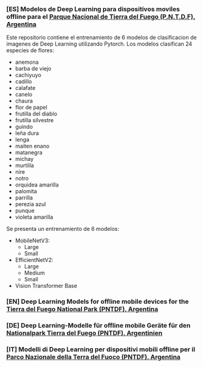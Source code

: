 ### [ES] Modelos de Deep Learning para dispositivos moviles offline para el [Parque Nacional de Tierra del Fuego (P.N.T.D.F), Argentina](https://www.argentina.gob.ar/interior/ambiente/parquesnacionales/tierradelfuego)

Este repositorio contiene el entrenamiento de 6 modelos de clasificacion de imagenes de Deep Learning utilizando Pytorch.
Los modelos clasifican 24 especies de flores:
* anemona
* barba de viejo
* cachiyuyo
* cadillo
* calafate
* canelo
* chaura
* flor de papel
* frutilla del diablo
* frutilla silvestre
* guindo
* leña dura
* lenga
* maiten enano
* matanegra
* michay
* murtilla
* nire
* notro
* orquidea amarilla
* palomita
* parrilla
* perezia azul
* punque
* violeta amarilla

Se presenta un entrenamiento de 6 modelos:
* MobileNetV3:
   - Large
   - Small
* EfficientNetV2:
   - Large
   - Medium
   - Small
* Vision Transformer Base


### [EN]  Deep Learning Models for offline mobile devices for the [Tierra del Fuego National Park (PNTDF), Argentina](https://www.argentina.gob.ar/interior/ambiente/parquesnacionales/tierradelfuego)

### [DE] Deep Learning-Modelle für offline mobile Geräte für den [Nationalpark Tierra del Fuego (PNTDF), Argentinien](https://www.argentina.gob.ar/interior/ambiente/parquesnacionales/tierradelfuego)

### [IT] Modelli di Deep Learning per dispositivi mobili offline per il [Parco Nazionale della Terra del Fuoco (PNTDF), Argentina](https://www.argentina.gob.ar/interior/ambiente/parquesnacionales/tierradelfuego)
